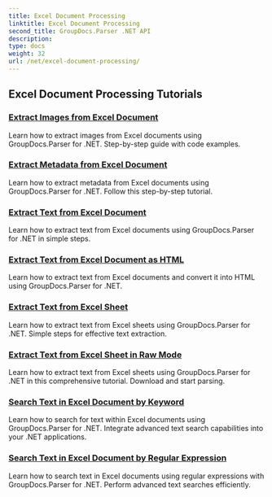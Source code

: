 ```yaml
---
title: Excel Document Processing
linktitle: Excel Document Processing
second_title: GroupDocs.Parser .NET API
description: 
type: docs
weight: 32
url: /net/excel-document-processing/
---
```


## Excel Document Processing Tutorials
### [Extract Images from Excel Document](./extract-images-from-excel-document/)
Learn how to extract images from Excel documents using GroupDocs.Parser for .NET. Step-by-step guide with code examples.
### [Extract Metadata from Excel Document](./extract-metadata-from-excel-document/)
Learn how to extract metadata from Excel documents using GroupDocs.Parser for .NET. Follow this step-by-step tutorial.
### [Extract Text from Excel Document](./extract-text-from-excel-document/)
Learn how to extract text from Excel documents using GroupDocs.Parser for .NET in simple steps.
### [Extract Text from Excel Document as HTML](./extract-text-from-excel-document-as-html/)
Learn how to extract text from Excel documents and convert it into HTML using GroupDocs.Parser for .NET.
### [Extract Text from Excel Sheet](./extract-text-from-excel-sheet/)
Learn how to extract text from Excel sheets using GroupDocs.Parser for .NET. Simple steps for effective text extraction.
### [Extract Text from Excel Sheet in Raw Mode](./extract-text-from-excel-sheet-in-raw-mode/)
Learn how to extract text from Excel sheets using GroupDocs.Parser for .NET in this comprehensive tutorial. Download and start parsing.
### [Search Text in Excel Document by Keyword](./search-text-in-excel-document-by-keyword/)
Learn how to search for text within Excel documents using GroupDocs.Parser for .NET. Integrate advanced text search capabilities into your .NET applications.
### [Search Text in Excel Document by Regular Expression](./search-text-in-excel-document-by-regular-expression/)
Learn how to search text in Excel documents using regular expressions with GroupDocs.Parser for .NET. Perform advanced text searches efficiently.